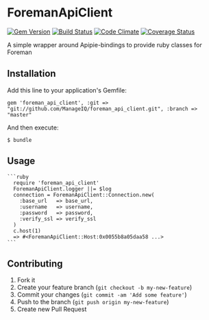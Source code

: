 # ForemanApiClient

[![Gem Version](https://badge.fury.io/rb/foreman_api_client.svg)](http://badge.fury.io/rb/foreman_api_client)
[![Build Status](https://travis-ci.org/ManageIQ/foreman_api_client.svg?branch=master)](https://travis-ci.org/ManageIQ/foreman_api_client)
[![Code Climate](https://codeclimate.com/github/ManageIQ/foreman_api_client/badges/gpa.svg)](https://codeclimate.com/github/ManageIQ/foreman_api_client)
[![Coverage Status](https://coveralls.io/repos/ManageIQ/foreman_api_client/badge.svg)](https://coveralls.io/github/ManageIQ/foreman_api_client)

A simple wrapper around Apipie-bindings to provide ruby classes for Foreman

## Installation

Add this line to your application's Gemfile:

    gem 'foreman_api_client', :git => "git://github.com/ManageIQ/foreman_api_client.git", :branch => "master"

And then execute:

    $ bundle

## Usage

    ```ruby
      require 'foreman_api_client'
      ForemanApiClient.logger ||= $log
      connection = ForemanApiClient::Connection.new(
        :base_url   => base_url,
        :username   => username,
        :password   => password,
        :verify_ssl => verify_ssl
      )
      c.host(1)
      => #<ForemanApiClient::Host:0x0055b8a05daa58 ...>
    ```

## Contributing

1. Fork it
2. Create your feature branch (`git checkout -b my-new-feature`)
3. Commit your changes (`git commit -am 'Add some feature'`)
4. Push to the branch (`git push origin my-new-feature`)
5. Create new Pull Request
